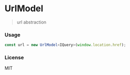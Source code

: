 # UrlModel

> url abstraction

### Usage

```ts
const url = new UrlModel<IQuery>(window.location.href);
```

### License

MIT

